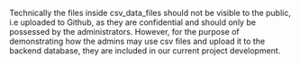 Technically the files inside csv_data_files should not be visible to the public, i.e uploaded to Github, as they are confidential and should only be possessed by the administrators. However, for the purpose of demonstrating how the admins may use csv files and upload it to the backend database, they are included in our current project development.
